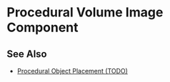 # Procedural Volume Image Component

<!-- PAGE IS TODO -->

## See Also

* [Procedural Object Placement (TODO)](procedural-generation.md)